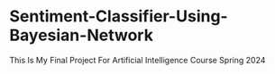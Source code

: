# Sentiment-Classifier-Using-Bayesian-Network
This Is My Final Project For Artificial Intelligence Course Spring 2024
